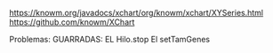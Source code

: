 https://knowm.org/javadocs/xchart/org/knowm/xchart/XYSeries.html
https://github.com/knowm/XChart


Problemas: 
    GUARRADAS: EL Hilo.stop
	El setTamGenes